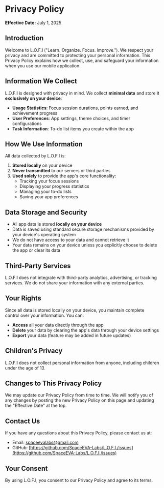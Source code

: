 # Privacy Policy

**Effective Date:** July 1, 2025

## Introduction

Welcome to L.O.F.I ("Learn. Organize. Focus. Improve."). We respect your privacy and are committed to protecting your personal information. This Privacy Policy explains how we collect, use, and safeguard your information when you use our mobile application.

## Information We Collect

L.O.F.I is designed with privacy in mind. We collect **minimal data** and store it **exclusively on your device**:

- **Usage Statistics**: Focus session durations, points earned, and achievement progress
- **User Preferences**: App settings, theme choices, and timer configurations
- **Task Information**: To-do list items you create within the app

## How We Use Information

All data collected by L.O.F.I is:

1. **Stored locally** on your device
2. **Never transmitted** to our servers or third parties
3. **Used solely** to provide the app's core functionality:
   - Tracking your focus sessions
   - Displaying your progress statistics
   - Managing your to-do lists
   - Saving your app preferences

## Data Storage and Security

- All app data is stored **locally on your device**
- Data is saved using standard secure storage mechanisms provided by your device's operating system
- We do not have access to your data and cannot retrieve it
- Your data remains on your device unless you explicitly choose to delete the app or clear its data

## Third-Party Services

L.O.F.I does not integrate with third-party analytics, advertising, or tracking services. We do not share your information with any external parties.

## Your Rights

Since all data is stored locally on your device, you maintain complete control over your information. You can:

- **Access** all your data directly through the app
- **Delete** your data by clearing the app's data through your device settings
- **Export** your data (feature may be added in future updates)

## Children's Privacy

L.O.F.I does not collect personal information from anyone, including children under the age of 13.

## Changes to This Privacy Policy

We may update our Privacy Policy from time to time. We will notify you of any changes by posting the new Privacy Policy on this page and updating the "Effective Date" at the top.

## Contact Us

If you have any questions about this Privacy Policy, please contact us at:

- Email: [spaceevalabs@gmail.com](spaceevalabs@gmail.com)
- GitHub: [https://github.com/SpaceEVA-Labs/L.O.F.I./issues](https://github.com/SpaceEVA-Labs/L.O.F.I./issues)

## Your Consent

By using L.O.F.I, you consent to our Privacy Policy and agree to its terms.
